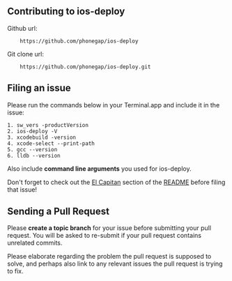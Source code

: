 ## Contributing to ios-deploy

Github url:

        https://github.com/phonegap/ios-deploy

Git clone url:

        https://github.com/phonegap/ios-deploy.git

## Filing an issue

Please run the commands below in your Terminal.app and include it in the issue:

```
1. sw_vers -productVersion
2. ios-deploy -V
3. xcodebuild -version
4. xcode-select --print-path
5. gcc --version
6. lldb --version

```
Also include **command line arguments** you used for ios-deploy.

Don't forget to check out the [El Capitan](https://github.com/phonegap/ios-deploy/blob/master/README.md#os-x-1011-el-capitan) section of the [README](https://github.com/phonegap/ios-deploy/blob/master/README.md) before filing that issue!


## Sending a Pull Request

Please **create a topic branch** for your issue before submitting your pull request. You will be asked to re-submit if your pull request contains unrelated commits.

Please elaborate regarding the problem the pull request is supposed to solve, and perhaps also link to any relevant issues the pull request is trying to fix.